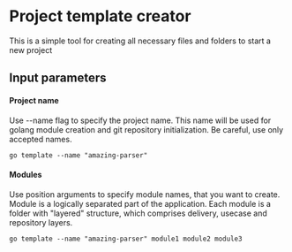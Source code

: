 # Project template creator

This is a simple tool for creating all necessary files and folders to start a new project

## Input parameters

#### Project name 

Use --name flag to specify the project name. This name will be used for golang module creation and git repository initialization.
Be careful, use only accepted names.

`go template --name "amazing-parser" `


#### Modules

Use position arguments to specify module names, that you want to create.
Module is a logically separated part of the application. Each module is a folder with "layered" structure, which comprises delivery, usecase and repository layers.

`go template --name "amazing-parser" module1 module2 module3`

